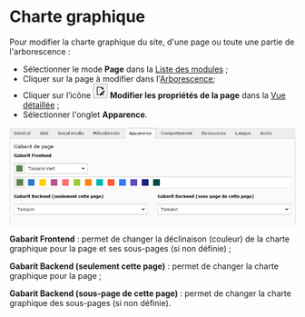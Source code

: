 # Charte graphique

Pour modifier la charte graphique du site, d'une page ou toute une partie de l'arborescence :

* Sélectionner le mode **Page** dans la [Liste des modules](../prise-en-main/se-reperer-dans-le-backend.md) ;
* Cliquer sur la page à modifier dans l'[Arborescence](../prise-en-main/se-reperer-dans-le-backend.md);
* Cliquer sur l’icône ![](../.gitbook/assets/add_page_edit.png) **Modifier les propriétés de la page** dans la [Vue détaillée](../prise-en-main/se-reperer-dans-le-backend.md) ;
* Sélectionner l'onglet **Apparence**.

![](../.gitbook/assets/image%20%2829%29.png)

**Gabarit Frontend** : permet de changer la déclinaison \(couleur\) de la charte graphique pour la page et ses sous-pages \(si non définie\) ;

**Gabarit Backend \(seulement cette page\)** : permet de changer la charte graphique pour la page ;

**Gabarit Backend \(sous-page de cette page\)** : permet de changer la charte graphique des sous-pages \(si non définie\).

